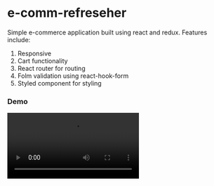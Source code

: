 # e-comm-refreseher
Simple e-commerce application built using react and redux. Features include: 

1. Responsive
2. Cart functionality
3. React router for routing
4. Folm validation using react-hook-form
5. Styled component for styling

### Demo
![Demo](src/image/demo.mp4)
